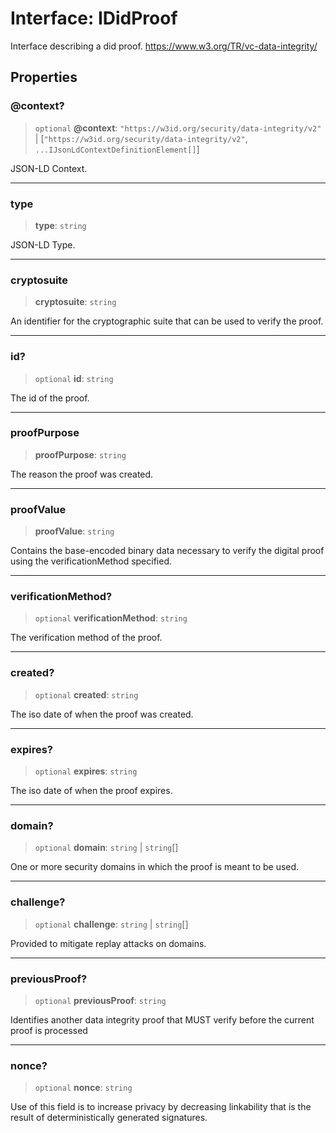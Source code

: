 # Interface: IDidProof

Interface describing a did proof.
https://www.w3.org/TR/vc-data-integrity/

## Properties

### @context?

> `optional` **@context**: `"https://w3id.org/security/data-integrity/v2"` \| \[`"https://w3id.org/security/data-integrity/v2"`, `...IJsonLdContextDefinitionElement[]`\]

JSON-LD Context.

***

### type

> **type**: `string`

JSON-LD Type.

***

### cryptosuite

> **cryptosuite**: `string`

An identifier for the cryptographic suite that can be used to verify the proof.

***

### id?

> `optional` **id**: `string`

The id of the proof.

***

### proofPurpose

> **proofPurpose**: `string`

The reason the proof was created.

***

### proofValue

> **proofValue**: `string`

Contains the base-encoded binary data necessary to verify the
digital proof using the verificationMethod specified.

***

### verificationMethod?

> `optional` **verificationMethod**: `string`

The verification method of the proof.

***

### created?

> `optional` **created**: `string`

The iso date of when the proof was created.

***

### expires?

> `optional` **expires**: `string`

The iso date of when the proof expires.

***

### domain?

> `optional` **domain**: `string` \| `string`[]

One or more security domains in which the proof is meant to be used.

***

### challenge?

> `optional` **challenge**: `string` \| `string`[]

Provided to mitigate replay attacks on domains.

***

### previousProof?

> `optional` **previousProof**: `string`

Identifies another data integrity proof that MUST verify before
the current proof is processed

***

### nonce?

> `optional` **nonce**: `string`

Use of this field is to increase privacy by decreasing linkability
that is the result of deterministically generated signatures.
